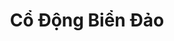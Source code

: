 ---
layout: "category-page"
title: "Cổ Động Biển Đảo"
description: "Tải miễn phí file đồ hoạ vector Cổ Động Biển Đảo png jpg pdf ai crd..."
permalink: "/category/co-dong-bien-dao/"
image: "/assets/images/affiliates.jpg"
color: "#121826"
---